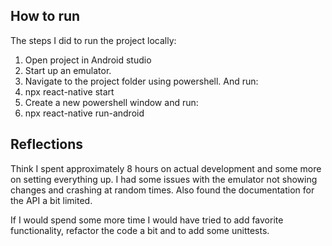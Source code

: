 
## How to run
The steps I did to run the project locally: 

1. Open project in Android studio
2. Start up an emulator. 
3. Navigate to the project folder using powershell. And run:
4. npx react-native start
5. Create a new powershell window and run: 
6. npx react-native run-android




##  Reflections 

Think I spent approximately 8 hours on actual development and some more on setting everything up. 
I had some issues with the emulator not showing changes and crashing at random times.
Also found the documentation for the API a bit limited. 


If I would spend some more time I would have tried to add favorite functionality, refactor the code a bit
and to add some unittests. 
